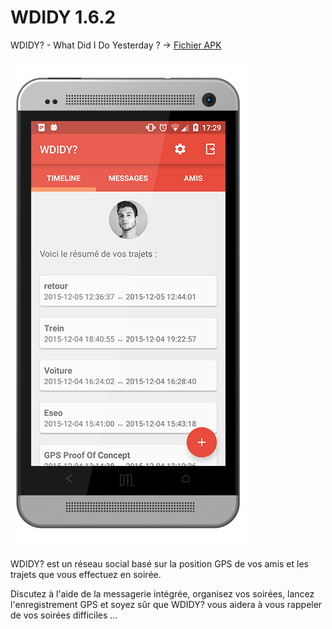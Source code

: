 # WDIDY 1.6.2

WDIDY? - What Did I Do Yesterday ? → [Fichier APK](https://github.com/rascafr/WDIDY/raw/master/app/app-release.apk)

![Alt text](wdidy.png) 

WDIDY? est un réseau social basé sur la position GPS de vos amis et les trajets que vous effectuez en soirée.

Discutez à l'aide de la messagerie intégrée, organisez vos soirées, lancez l'enregistrement GPS et soyez sûr que WDIDY? vous aidera à vous rappeler de vos soirées difficiles ... 